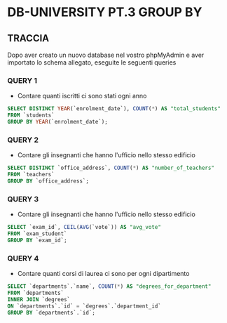 # DB-UNIVERSITY PT.3 GROUP BY

## TRACCIA

Dopo aver creato un nuovo database nel vostro phpMyAdmin e aver importato lo schema allegato, eseguite le seguenti queries

### QUERY 1

- Contare quanti iscritti ci sono stati ogni anno

```sql
SELECT DISTINCT YEAR(`enrolment_date`), COUNT(*) AS "total_students"
FROM `students`
GROUP BY YEAR(`enrolment_date`);
```

### QUERY 2

- Contare gli insegnanti che hanno l'ufficio nello stesso edificio

```sql
SELECT DISTINCT `office_address`, COUNT(*) AS "number_of_teachers"
FROM `teachers`
GROUP BY `office_address`;
```

### QUERY 3

- Contare gli insegnanti che hanno l'ufficio nello stesso edificio

```sql
SELECT `exam_id`, CEIL(AVG(`vote`)) AS "avg_vote"
FROM `exam_student`
GROUP BY `exam_id`;
```

### QUERY 4

- Contare quanti corsi di laurea ci sono per ogni dipartimento

```sql
SELECT `departments`.`name`, COUNT(*) AS "degrees_for_department"
FROM `departments`
INNER JOIN `degrees`
ON `departments`.`id` = `degrees`.`department_id`
GROUP BY `departments`.`id`;
```
